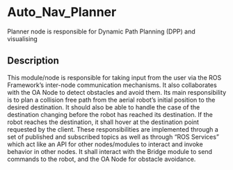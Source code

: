 # Auto_Nav_Planner
Planner node is responsible for Dynamic Path Planning (DPP) and visualising

## Description
This module/node is responsible for taking input from the user via the ROS Framework’s 
inter-node communication mechanisms. It also collaborates with the OA Node to detect 
obstacles and avoid them. Its main responsibility is to plan a collision free path from the 
aerial robot’s initial position to the desired destination. It should also be able to handle the 
case of the destination changing before the robot has reached its destination. If the robot 
reaches the destination, it shall hover at the destination point requested by the client. These 
responsibilities are implemented through a set of published and subscribed topics as well as 
through “ROS Services” which act like an API for other nodes/modules to interact and 
invoke behavior in other nodes. It shall interact with the Bridge module to send commands to 
the robot, and the OA Node for obstacle avoidance. 
